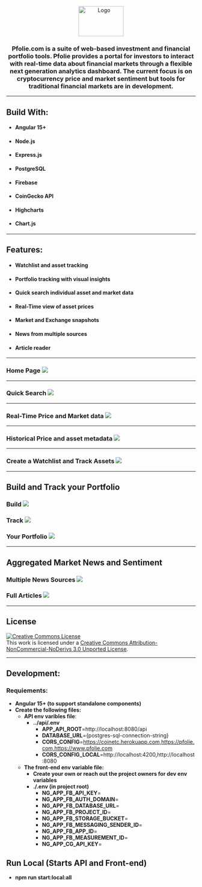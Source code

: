 
<div align="center">
  <a href="https://github.com/harrydulaney/pfolie">
    <img src="img/pfolie-logo-1-white.png" alt="Logo" width="120" height="80">
  </a>
</div>
<div align="center">

### **Pfolie.com is a suite of web-based investment and financial portfolio tools. Pfolie provides a portal for investors to interact with real-time data about financial markets through a flexible next generation analytics dashboard. The current focus is on cryptocurrency price and market sentiment but tools for traditional financial markets are in development.**

</div>

----
## **Build With:**
- #### Angular 15+
- #### Node.js
- #### Express.js
- #### PostgreSQL
- #### Firebase
- #### CoinGecko API
- #### Highcharts
- #### Chart.js
____
## **Features:**
 - #### Watchlist and asset tracking
 - #### Portfolio tracking with visual insights 
 - #### Quick search individual asset and market data
 - #### Real-Time view of asset prices
 - #### Market and Exchange snapshots
 - #### News from multiple sources
 - #### Article reader
____
### **Home Page** ![](img/coinetc-ss-1.png)
----
### **Quick Search** ![](img/QuickSearchSS.png)

----
### **Real-Time Price and Market data** ![](img/coinetc-ss-2.png)
----
### **Historical Price and asset metadata** ![](img/coinetc-ss-5.png)
----

### **Create a Watchlist and Track Assets** ![](img/coinetc-ss-6.png)
----
 ## **Build and Track your Portfolio** 
 ### **Build** ![](img/allocation_portfolio_workspace.png)
### **Track** ![](img/portfolioManagerScreenShot.png)

### **Your Portfolio** ![](img/coinetc-ss-17.png)

----

## Aggregated Market News and Sentiment
### Multiple News Sources ![](img/coinetc-ss-17.png)
### Full Articles ![](img/coinetc-ss-12.png)
----
## License

<a rel="license" href="http://creativecommons.org/licenses/by-nc-nd/3.0/"><img alt="Creative Commons License" style="border-width:0" src="https://i.creativecommons.org/l/by-nc-nd/3.0/88x31.png" /></a><br />This work is licensed under a <a rel="license" href="http://creativecommons.org/licenses/by-nc-nd/3.0/">Creative Commons Attribution-NonCommercial-NoDerivs 3.0 Unported License</a>.

----

## **Development**:
### **Requiements**:
- **Angular 15+ (to support standalone components)**
- **Create the following files:**
  - **API env varibles file**:
    - **../api/.env**
      - **APP_API_ROOT**=http://localhost:8080/api
      - **DATABASE_URL**={postgres-sql-connection-string}
      - **CORS_CONFIG**=https://coinetc.herokuapp.com,https://pfolie.com,https://www.pfolie.com
      - **CORS_CONFIG_LOCAL**=http://localhost:4200,http://localhost:8080
  - **The front-end env variable file:** 
    - **Create your own or reach out the project owners for dev env variables**
    - **./.env (in project root)**
      - **NG_APP_FB_API_KEY**=
      - **NG_APP_FB_AUTH_DOMAIN**=
      - **NG_APP_FB_DATABASE_URL**=
      - **NG_APP_FB_PROJECT_ID**=
      - **NG_APP_FB_STORAGE_BUCKET**=
      - **NG_APP_FB_MESSAGING_SENDER_ID**=
      - **NG_APP_FB_APP_ID**=
      - **NG_APP_FB_MEASUREMENT_ID**=
      - **NG_APP_CG_API_KEY**=
## **Run Local (Starts API and Front-end)**
 - **npm run start:local:all**


